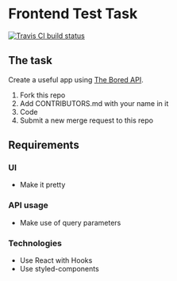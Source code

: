 # Frontend Test Task

[![Travis CI build status](https://img.shields.io/travis/twinscom/frontend-test-task.svg?style=flat-square)](https://travis-ci.org/twinscom/frontend-test-task)

## The task

Create a useful app using [The Bored API](https://www.boredapi.com/).

1. Fork this repo
2. Add CONTRIBUTORS.md with your name in it
3. Code
4. Submit a new merge request to this repo

## Requirements

### UI

- Make it pretty

### API usage

- Make use of query parameters

### Technologies

- Use React with Hooks
- Use styled-components
